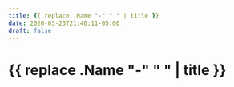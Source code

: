 ```yaml
---
title: {{ replace .Name "-" " " | title }}
date: 2020-03-23T21:40:11-05:00
draft: false
---
```


# {{ replace .Name "-" " " | title }}
